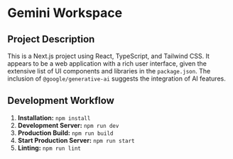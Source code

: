 # Gemini Workspace

## Project Description

This is a Next.js project using React, TypeScript, and Tailwind CSS. It appears to be a web application with a rich user interface, given the extensive list of UI components and libraries in the `package.json`. The inclusion of `@google/generative-ai` suggests the integration of AI features.

## Development Workflow

1.  **Installation:** `npm install`
2.  **Development Server:** `npm run dev`
3.  **Production Build:** `npm run build`
4.  **Start Production Server:** `npm run start`
5.  **Linting:** `npm run lint`